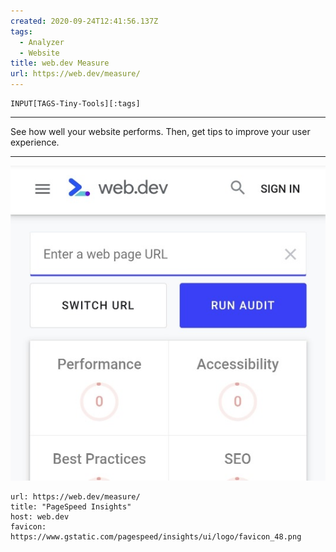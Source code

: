 ```yaml
---
created: 2020-09-24T12:41:56.137Z
tags: 
  - Analyzer
  - Website
title: web.dev Measure
url: https://web.dev/measure/
---
```

```meta-bind
INPUT[TAGS-Tiny-Tools][:tags]
```

___
See how well your website performs. Then, get tips to improve your user experience.
___

![](_attachments/web-dev-measure.jpg)

```cardlink
url: https://web.dev/measure/
title: "PageSpeed Insights"
host: web.dev
favicon: https://www.gstatic.com/pagespeed/insights/ui/logo/favicon_48.png
```
